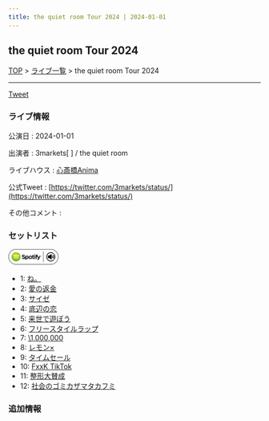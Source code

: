 ```yaml
---
title: the quiet room Tour 2024 | 2024-01-01
---
```

## the quiet room Tour 2024

[TOP](/setlist/) > [ライブ一覧](lives.html) > the quiet room Tour 2024

___

<a href="https://twitter.com/share?ref_src=twsrc%5Etfw" data-text="3markets[ ]セットリスト > the quiet room Tour 2024" class="twitter-share-button" data-via="3markets" data-hashtags="3markets" data-related="3markets" data-show-count="false">Tweet</a>

### ライブ情報

公演日
:    2024-01-01

出演者
:    3markets[ ] / the quiet room

ライブハウス
:    [心斎橋Anima](livehouse081.html)

公式Tweet
:    [https://twitter.com/3markets/status/](https://twitter.com/3markets/status/)

その他コメント
:    

### セットリスト


[![play with spotify](images/spotify-icon.png)](https://open.spotify.com/playlist/6N7oUJFG0190jgBvFhbiVE)



*  1: [ね。](song076.html)
*  2: [愛の返金](song012.html)
*  3: [サイゼ](song004.html)
*  4: [底辺の恋](song008.html)
*  5: [来世で遊ぼう](song075.html)
*  6: [フリースタイルラップ](song074.html)
*  7: [\1,000,000](song022.html)
*  8: [レモン×](song003.html)
*  9: [タイムセール](song007.html)
*  10: [FxxK TikTok](song082.html)
*  11: [整形大賛成](song005.html)
*  12: [社会のゴミカザマタカフミ](song002.html)


### 追加情報






<script async src="https://platform.twitter.com/widgets.js" charset="utf-8"></script>